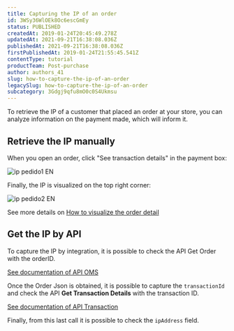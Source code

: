 ```yaml
---
title: Capturing the IP of an order
id: 3WSy36WlOEk8Oc6escGmEy
status: PUBLISHED
createdAt: 2019-01-24T20:45:49.278Z
updatedAt: 2021-09-21T16:38:08.036Z
publishedAt: 2021-09-21T16:38:08.036Z
firstPublishedAt: 2019-01-24T21:55:45.541Z
contentType: tutorial
productTeam: Post-purchase
author: authors_41
slug: how-to-capture-the-ip-of-an-order
legacySlug: how-to-capture-the-ip-of-an-order
subcategory: 3Gdgj9qfu8mO0c0S4Ukmsu
---
```


To retrieve the IP of a customer that placed an order at your store, you can analyze information on the payment made, which will inform it. 

## Retrieve the IP manually

When you open an order, click "See transaction details" in the payment box:

![ip pedido1 EN](https://images.ctfassets.net/alneenqid6w5/23018S94Qgws4swwoUUmSW/37a40268c64fb2306cdb236f552d3e20/ip_pedido1_EN.png)

Finally, the IP is visualized on the top right corner:

![ip pedido2 EN](https://images.ctfassets.net/alneenqid6w5/5TFz9FxDAQiwcuGCmcYoCu/315612e531df7562d33b80398bc80ef9/ip_pedido2_EN.png)

See more details on [How to visualize the order detail](/en/tutorial/how-to-view-the-orders-details)

## Get the IP by API

To capture the IP by integration, it is possible to check the API Get Order with the orderID.

<div class="alert alert-info">
<a href="https://developers.vtex.com/reference/orders#getorder">See documentation of API OMS</a>
</div>

Once the Order Json is obtained, it is possible to capture the `transactionId` and check the API **Get Transaction Details** with the transaction ID.

<div class="alert alert-info">
<a href="https://developers.vtex.com/reference/transaction-process#transactiondetails">See documentation of API Transaction</a>
</div>

Finally, from this last call it is possible to check the `ipAddress` field.

